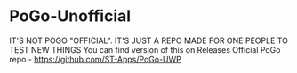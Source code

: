 # PoGo-Unofficial
IT'S NOT POGO "OFFICIAL". IT'S JUST A REPO MADE FOR ONE PEOPLE TO TEST NEW THINGS
You can find version of this on Releases
Official PoGo repo - https://github.com/ST-Apps/PoGo-UWP
